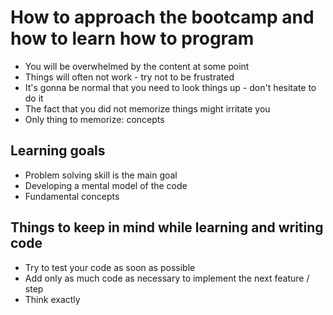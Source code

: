 # How to approach the bootcamp and how to learn how to program

- You will be overwhelmed by the content at some point
- Things will often not work - try not to be frustrated 
- It's gonna be normal that you need to look things up - don't hesitate to do it
- The fact that you did not memorize things might irritate you
- Only thing to memorize: concepts

## Learning goals

- Problem solving skill is the main goal
- Developing a mental model of the code	
- Fundamental concepts

## Things to keep in mind while learning and writing code 

- Try to test your code as soon as possible
- Add only as much code as necessary to implement the next feature / step
- Think exactly
